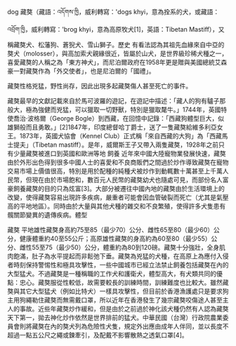 dog
藏獒（藏語：འདོགས་ཁྱི，威利轉寫：'dogs khyi，意為拴系的犬，或藏語：འབྲོག་ཁྱི，威利轉寫：'brog khyi，意為高原牧犬[1]，英語：Tibetan Mastiff），又稱藏獒犬、松藩狗、蒼猊犬、雪山獅子。歷史
有看法認為其祖先血緣來自中亞的獒犬（molosser），與高加索犬親緣很近，皆屬於山犬，是世界級珍稀犬種之一，喜愛藏獒的人稱之為「東方神犬」，而尼泊爾政府在1958年更是贈與美國總統艾森豪一對藏獒作為「外交使者」，也是尼泊爾的「國禮」。

藏獒性格兇猛，野性尚存，因此出現多起藏獒傷人甚至死亡的事件。

藏獒最早的文獻記載來自於馬可波羅的遊記，在遊記中描述：「藏人的狗有驢子那般大，極為強健而兇猛，可以獵取一切野獸，特別是獵取氂牛。」1744年，英國特使喬治·波格爾（George Bogle）到西藏，在回憶中記錄：「西藏狗體型巨大，似雄獅般而且勇敢。」[2]1847年，印度總督哈丁爵士，送了一隻藏獒給維多利亞女王。1873年，英國犬協會（Kennel Club）正式稱「來自西藏的大狗」為「西藏馬士提夫」（Tibetan mastiff）。是年，威爾斯王子又帶入兩隻藏獒，1928年之前只有少量藏獒被進口到英國和歐洲等地                                                                                                      飼養
近年來中國大陸寵物業發展快速，藏獒由於外形出色得到很多中國人士的喜愛和不良商販們之間過於炒作導致藏獒在寵物交易市場上價值很高，特別是用於配種的純種犬被炒作到動輒數十萬甚至上千萬人民幣，但現在由於市場飽和，數百元人民幣的藏獒幼犬也隨處可見，而部份名人富豪飼養藏獒的目的只為炫富[3]。大部分被遷往中國內地的藏獒由於生活環境上的改變，使得藏獒容易出現許多疾病，嚴重者可能會因血管破裂而死亡（尤其是氣壓高的平地地區）。同時由於大量與其他犬種的雜交和不良繁殖，使得許多犬隻患有髖關節變異的遺傳疾病。體型

藏獒
平地雄性藏獒身高約75至85（最少70）公分、雌性65至80（最少60）公分，健康體重約40至55公斤；高原雄性藏獒的身高約為60至80（最少55）公分、雌性55至75（最少50）公分，體重約為80到120磅。藏獒十分強壯，全身肌肉飽滿，肚子為水平提起而非鬆弛下垂。藏獒為兇猛的犬種，在高原上為應付入侵者時刻保持警惕性和極具攻擊性，一些中國城市已經立法禁止飼養包括藏獒在內的大型猛犬。不過藏獒是一種稱職的工作犬和護衛犬，體型高大，有犬類共同的優點：忠心。藏獒服從性較低，故需要較長的訓練時間，訓練難度也比較大。雖然藏獒與其它大型猛犬（例如比特犬）一樣具攻擊性，但目前於香港漁護處只是要求狗主用狗繩勒住藏獒而無需戴口罩，所以近年在香港發生了幾宗藏獒咬傷途人甚至主人的事故。近些年藏獒炒作緩和，但是由於之前過於神化該犬種仍然有人認為藏獒天下第一，拋去神化炒作依然是世界排前的猛犬。中華民國（台灣）行政院農業委員會則將藏獒在內的獒犬列為危險性犬隻，規定外出應由成年人伴同，並以長度不超過一點五公尺之繩或鍊牽引，及配戴不影響散熱之透氣口罩[4]。